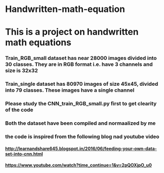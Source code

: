 # Handwritten-math-equation

# This is a project on handwritten math equations 

### Train_RGB_small dataset has near 28000 images divided into 30 classes. They are in RGB format i.e. have 3 channels and size is 32x32

### Train_single dataset has 80970 images of size 45x45, divided into 79 classes. These images have a single channel

### Please study the CNN_train_RGB_small.py first to get clearity of the code

### Both the dataset have been compiled and normaalized by me 

### the code is inspired from the following blog nad youtube video
#### http://learnandshare645.blogspot.in/2016/06/feeding-your-own-data-set-into-cnn.html
#### https://www.youtube.com/watch?time_continue=1&v=2pQOXjpO_u0
